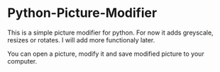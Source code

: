 # Python-Picture-Modifier

This is a simple picture modifier for python.  For now it adds greyscale, resizes or rotates.  I will add more functionaly later.

You can open a picture, modify it and save modified picture to your computer.
